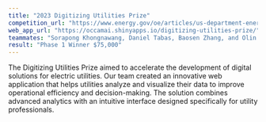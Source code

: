 ```yaml
---
title: "2023 Digitizing Utilities Prize"
competition_url: "https://www.energy.gov/oe/articles/us-department-energy-announces-winners-inaugural-american-made-digitizing-utilities"
web_app_url: "https://occamai.shinyapps.io/digitizing-utilities-prize/"
teammates: "Sorapong Khongnawang, Daniel Tabas, Baosen Zhang, and Olin Lagon"
result: "Phase 1 Winner $75,000"
---
```


The Digitizing Utilities Prize aimed to accelerate the development of digital solutions for electric utilities. Our team created an innovative web application that helps utilities analyze and visualize their data to improve operational efficiency and decision-making. The solution combines advanced analytics with an intuitive interface designed specifically for utility professionals. 